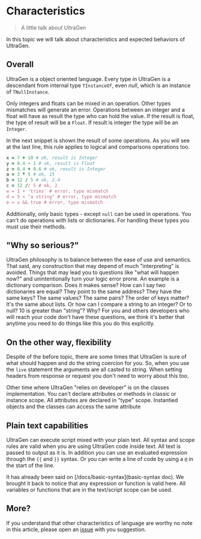 # Characteristics

>A little talk about UltraGen

In this topic we will talk about characteristics and expected behaviors of UltraGen.

## Overall

UltraGen is a object oriented language. Every type in UltraGen is a descendant from internal type `TInstanceOf`, even *null*, which is an instance of `TNullInstance`.

Only integers and floats can be mixed in an operation. Other types mismatches will generate an error. Operations between an integer and a float will have as result the type who can hold the value. If the result is float, the type of result will be a `Float`. If result is integer the type will be an `Integer`.

In the next snippet is shown the result of some operations. As you will see at the last line, this rule applies to logical and comparisons operations too.

```ruby
x = 7 + 10 # ok, result is Integer
y = 0.4 - 1 # ok, result is Float
z = 0.4 + 0.6 # ok, result is Integer
a = 3 * 5 # ok, 15
b = 12 / 5 # ok, 2.4
c = 12 // 5 # ok, 2
w = 1 + 'tries' # error, type mismatch
d = 5 < "a string" # error, type mismatch
e = x && true # error, type mismatch
```

Additionally, only basic types - except `null` can be used in operations. You can't do operations with lists or dictionaries. For handling these types you must use their methods.

## "Why so serious?"

UltraGen philosophy is to balance between the ease of use and semantics. That said, any construction that may depend of much "interpreting" is avoided. Things that may lead you to questions like "what will happen now?" and unintentionally turn your logic error prone. An example is a dictionary comparison. Does it makes sense? How can I say two dictionaries are equal? They point to the same address? They have the same keys? The same values? The same pairs? The order of keys matter? It's the same about lists. Or how can I compare a string to an integer? Or to null? 10 is greater than "string"? Why? For you and others developers who will reach your code don't have these questions, we think it's better that anytime you need to do things like this you do this explicitly.

## On the other way, flexibility

Despite of the before topic, there are some times that UltraGen is sure of what should happen and do the string coercion for you. So, when you use the `live` statement the arguments are all casted to string. When setting headers from response or request you don't need to worry about this too.

Other time where UltraGen "relies on developer" is on the classes implementation. You can't declare attributes or methods in classic or instance scope. All attributes are declared in "type" scope. Instantied objects and the classes can access the same attribute

## Plain text capabilities

UltraGen can execute script mixed with your plain text. All syntax and scope rules are valid when you are using UltraGen code inside text. All text is passed to output as it is. In addition you can use an evaluated expression through the `{{` and `}}` syntax. Or you can write a line of code by using a `@` in the start of the line.

It has already been said on [/docs/basic-syntax](basic-syntax doc). We brought it back to notice that any expression or function is valid here. All variables or functions that are in the text/script scope can be used.

## More?

If you understand that other characteristics of language are worthy no note in this article, please open an [issue](https://github.com/alantelles/ultragendocs_content/issues/new) with you suggestion.
